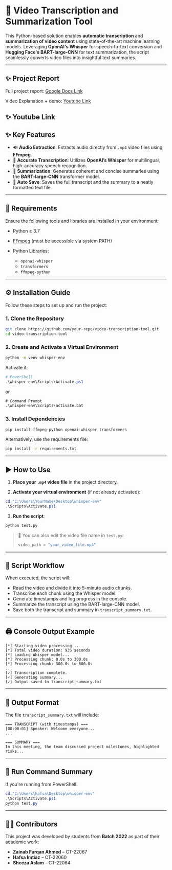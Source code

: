 
# 🎥 Video Transcription and Summarization Tool

This Python-based solution enables **automatic transcription** and **summarization of video content** using state-of-the-art machine learning models. Leveraging **OpenAI's Whisper** for speech-to-text conversion and **Hugging Face's BART-large-CNN** for text summarization, the script seamlessly converts video files into insightful text summaries.

---
## ✨ Project Report

Full project report: [Google Docs Link](https://docs.google.com/document/d/1uH4otyxasE608TnfxS0YuzU77NniHZed5bbi-1HAeok/edit?usp=sharing)

Video Explanation + demo: [Youtube Link](https://youtu.be/VwW_Afq_0Yg)

## ✨ Youtube Link

## ✨ Key Features

* 🔊 **Audio Extraction**: Extracts audio directly from `.mp4` video files using **FFmpeg**.
* 📝 **Accurate Transcription**: Utilizes **OpenAI’s Whisper** for multilingual, high-accuracy speech recognition.
* 📄 **Summarization**: Generates coherent and concise summaries using the **BART-large-CNN** transformer model.
* 💾 **Auto Save**: Saves the full transcript and the summary to a neatly formatted text file.

---

## 🧰 Requirements

Ensure the following tools and libraries are installed in your environment:

* Python ≥ 3.7
* [FFmpeg](https://ffmpeg.org/download.html) (must be accessible via system PATH)
* Python Libraries:

  * `openai-whisper`
  * `transformers`
  * `ffmpeg-python`

---

## ⚙️ Installation Guide

Follow these steps to set up and run the project:

### 1. Clone the Repository

```bash
git clone https://github.com/your-repo/video-transcription-tool.git
cd video-transcription-tool
```

### 2. Create and Activate a Virtual Environment

```bash
python -m venv whisper-env
```

Activate it:

```powershell
# PowerShell
.\whisper-env\Scripts\Activate.ps1
```

or

```cmd
# Command Prompt
.\whisper-env\Scripts\activate.bat
```

### 3. Install Dependencies

```bash
pip install ffmpeg-python openai-whisper transformers
```

Alternatively, use the requirements file:

```bash
pip install -r requirements.txt
```

---

## ▶️ How to Use

1. **Place your `.mp4` video file** in the project directory.

2. **Activate your virtual environment** (if not already activated):

```powershell
cd "C:\Users\YourName\Desktop\whisper-env"
.\Scripts\Activate.ps1
```

3. **Run the script**:

```bash
python test.py
```

> 🔁 You can also edit the video file name in `test.py`:
>
> ```python
> video_path = "your_video_file.mp4"
> ```

---

## 📌 Script Workflow

When executed, the script will:

* Read the video and divide it into 5-minute audio chunks.
* Transcribe each chunk using the Whisper model.
* Generate timestamps and log progress in the console.
* Summarize the transcript using the BART-large-CNN model.
* Save both the transcript and summary in `transcript_summary.txt`.

---

## 🖨️ Console Output Example

```
[*] Starting video processing...
[*] Total video duration: 935 seconds
[*] Loading Whisper model...
[*] Processing chunk: 0.0s to 300.0s
[*] Processing chunk: 300.0s to 600.0s
...
[✓] Transcription complete.
[✓] Generating summary...
[✓] Output saved to transcript_summary.txt
```

---

## 📄 Output Format

The file `transcript_summary.txt` will include:

```
=== TRANSCRIPT (with timestamps) ===
[00:00:01] Speaker: Welcome everyone...
...

=== SUMMARY ===
In this meeting, the team discussed project milestones, highlighted risks...
```

---

## 🏁 Run Command Summary

If you're running from PowerShell:

```powershell
cd "C:\Users\hafsa\Desktop\whisper-env"
.\Scripts\Activate.ps1
python test.py
```

---

## 👩‍💻 Contributors

This project was developed by students from **Batch 2022** as part of their academic work:

* **Zainab Furqan Ahmed** – CT-22067
* **Hafsa Imtiaz** – CT-22060
* **Sheeza Aslam** – CT-22064



